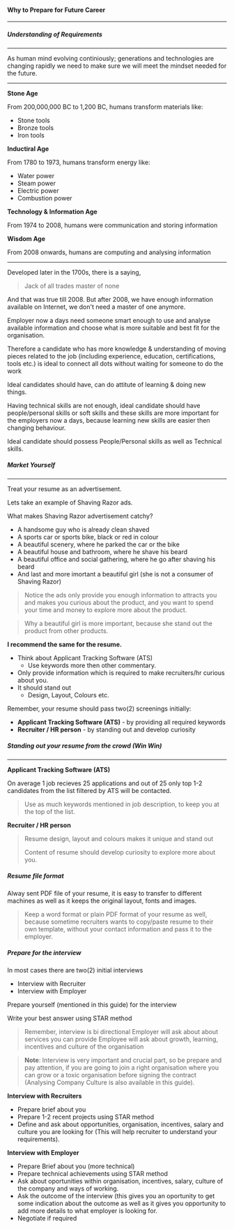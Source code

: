 #### Why to Prepare for Future Career
---

##### Understanding of Requirements
---

As human mind evolving continiously; generations and technologies are changing rapidly 
we need to make sure we will meet the mindset needed for the future.

---
**Stone Age**

From 200,000,000 BC to 1,200 BC, humans transform materials like:
- Stone tools
- Bronze tools
- Iron tools

**Inductiral Age**

From 1780 to 1973, humans transform energy like:
- Water power
- Steam power
- Electric power
- Combustion power

**Technology & Information Age**

From 1974 to 2008, humans were communication and storing information

**Wisdom Age**

From 2008 onwards, humans are computing and analysing information

---

Developed later in the 1700s, there is a saying, 
>Jack of all trades master of none

And that was true till 2008.
But after 2008, we have enough information available on Internet, we don't need a master of one anymore.

Employer now a days need someone smart enough to use and analyse available information and choose what is more suitable and best fit for the organisation.

Therefore a candidate who has more knowledge & understanding of moving pieces related to the job (including experience, education, certifications, tools etc.) 
is ideal to connect all dots without waiting for someone to do the work

Ideal candidates should have, can do attitute of learning & doing new things.

Having technical skills are not enough, ideal candidate should have people/personal skills or soft skills and these skills are more important for the employers now a days, because learning new skills are easier then changing behaviour.

Ideal candidate should possess People/Personal skills as well as Technical skills.

##### Market Yourself
---

Treat your resume as an advertisement.

Lets take an example of Shaving Razor ads.

What makes Shaving Razor advertisement catchy?
- A handsome guy who is already clean shaved 
- A sports car or sports bike, black or red in colour
- A beautiful scenery, where he parked the car or the bike
- A beautiful house and bathroom, where he shave his beard
- A beautiful office and social gathering, where he go after shaving his beard 
- And last and more imortant a beautiful girl (she is not a consumer of Shaving Razor)

>Notice the ads only provide you enough information to attracts you and makes you curious about the product, and you want to spend your time and money to explore more about the product.

>Why a beautiful girl is more important, because she stand out the product from other products.

**I recommend the same for the resume.**

- Think about Applicant Tracking Software (ATS)
  - Use keywords more then other commentary.
- Only provide information which is required to make recruiters/hr curious about you.
- It should stand out 
  - Design, Layout, Colours etc.

Remember, your resume should pass two(2) screenings initially:
- **Applicant Tracking Software (ATS)** - by providing all required keywords
- **Recruiter / HR person** - by standing out and develop curiosity

##### Standing out your resume from the crowd (Win Win)
---
**Applicant Tracking Software (ATS)**

On average 1 job recieves 25 applications and out of 25 only top 1-2 candidates from the list filtered by ATS will be contacted.

> Use as much keywords mentioned in job description, to keep you at the top of the list.

**Recruiter / HR person**

> Resume design, layout and colours makes it unique and stand out
> 
> Content of resume should develop curiosity to explore more about you.

##### Resume file format

Alway sent PDF file of your resume, it is easy to transfer to different machines as well as it keeps the original layout, fonts and images.

>Keep a word format or plain PDF format of your resume as well, because sometime recruiters wants to copy/paste resume to their own template, without your contact information and pass it to the employer.

##### Prepare for the interview
In most cases there are two(2) initial interviews
- Interview with Recruiter 
- Interview with Employer

Prepare yourself (mentioned in this guide) for the interview 

Write your best answer using STAR method

>Remember, interview is bi directional 
>Employer will ask about about services you can provide
>Employee will ask about growth, learning, incentives and culture of the organisation

>**Note**: Interview is very important and crucial part, so be prepare and pay attention, if you are going to join a right organisation where you can grow or a toxic organisation before signing the contract (Analysing Company Culture is also available in this guide). 

**Interview with Recruiters**

- Prepare brief about you
- Prepare 1-2 recent projects using STAR method
- Define and ask about opportunities, organisation, incentives, salary and culture you are looking for (This will help recruiter to understand your requirements).

**Interview with Employer**
- Prepare Brief about you (more technical)
- Prepare technical achievements using STAR method 
- Ask about oportunities within organisation, incentives, salary, culture of the company and ways of working.
- Ask the outcome of the interview (this gives you an oportunity to get some indication about the outcome as well as it gives you opportunity to add more details to what employer is looking for.
- Negotiate if required

